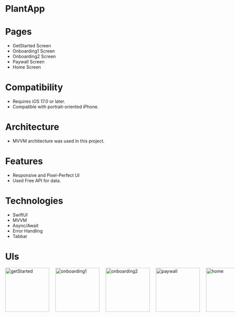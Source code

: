 # PlantApp

# Pages
- GetStarted Screen
- Onboarding1 Screen
- Onboarding2 Screen
- Paywall Screen
- Home Screen

# Compatibility
- Requires iOS 17.0 or later. 
- Compatible with portrait-oriented iPhone.

# Architecture
- MVVM architecture was used in this project.

# Features
- Responsive and Pixel-Perfect UI
- Used Free API for data.

# Technologies
- SwiftUI
- MVVM
- Async/Await
- Error Handling
- Tabbar

# UIs
<html lang="en">
<head>
    <meta charset="UTF-8">
    <meta name="viewport" content="width=140, initial-scale=1.0">
    <title>Photo Spacing</title>
    <style>
        .photo-container {
            display: flex;
            gap: 20px;
        }
        img {
            width: 140px;
            height: auto;
        }
    </style>
</head>
<body>
    <div class="photo-container">
        <img src="https://github.com/user-attachments/assets/013933bb-3384-4fff-b1c3-ec34ac4a27d1" alt="getStarted">
        <img src="https://github.com/user-attachments/assets/88d0c669-ec5c-439c-a2e7-9ccaa3d75c41" alt="onboarding1">
        <img src="https://github.com/user-attachments/assets/03a7ae35-3440-418c-98e0-6c83b738c1b7" alt="onboarding2">
        <img src="https://github.com/user-attachments/assets/2c71d082-5d14-4d5f-b63a-a235cf979de9" alt="paywall">
        <img src="https://github.com/user-attachments/assets/22086303-1711-46d3-987c-0f57a32a7138" alt="home">
    </div>
</body>
</html>


